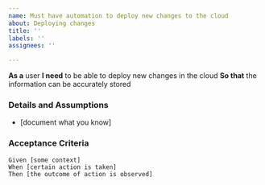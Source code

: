 ```yaml
---
name: Must have automation to deploy new changes to the cloud
about: Deploying changes
title: ''
labels: ''
assignees: ''

---
```


**As a** user
 **I need** to be able to deploy new changes in the cloud
 **So that** the information can be accurately stored
   
 ### Details and Assumptions
 * [document what you know]
   
 ### Acceptance Criteria  
   
 ```gherkin
 Given [some context]
 When [certain action is taken]
 Then [the outcome of action is observed]
 ```
